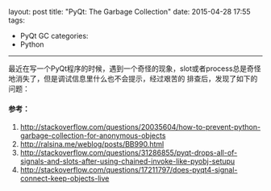 layout: post
title: "PyQt: The Garbage Collection"
date: 2015-04-28 17:55
tags:
- PyQt GC
categories:
- Python
---

最近在写一个PyQt程序的时候，遇到一个奇怪的现象，slot或者process总是奇怪地消失了，但是调试信息里什么也不会提示，经过艰苦的
排查后，发现了如下的问题：

#### 参考：
1. http://stackoverflow.com/questions/20035604/how-to-prevent-python-garbage-collection-for-anonymous-objects
2. http://ralsina.me/weblog/posts/BB990.html
3. http://stackoverflow.com/questions/31286855/pyqt-drops-all-of-signals-and-slots-after-using-chained-invoke-like-pyobj-setupu
4. http://stackoverflow.com/questions/17211797/does-pyqt4-signal-connect-keep-objects-live
